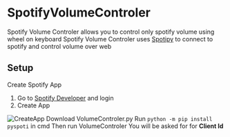 # **SpotifyVolumeControler**
Spotify Volume Controler allows you to control only spotify volume using wheel on keyboard
Spotify Volume Controler uses  [Spotipy](http://https://github.com/spotipy-dev/spotipy "Spotipy") to connect to spotify and control volume over web

## Setup
Create Spotify App
1. Go to [Spotify Developer](http://https://developer.spotify.com/dashboard/ "Spotify Developer") and login
2. Create App


![CreateApp]([https://uploadi.ng/s38kIZMc] "Create App")
Download VolumeControler.py 
Run `python -m pip install pyspoti` in cmd
Then run VolumeControler You will be asked for for **Client Id**
